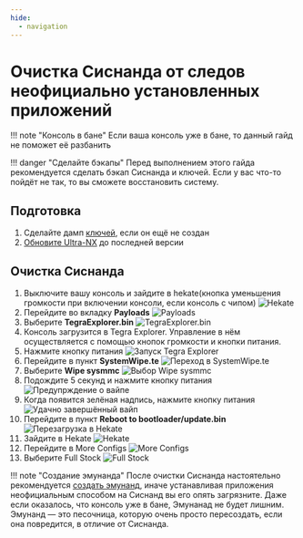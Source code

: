 ```yaml
---
hide:
  - navigation
---
```

# Очистка Сиснанда от следов неофициально установленных приложений
!!! note "Консоль в бане"
    Если ваша консоль уже в бане, то данный гайд не поможет её разбанить

!!! danger "Сделайте бэкапы"
    Перед выполнением этого гайда рекомендуется сделать бэкап Сиснанда и ключей. Если у вас что-то пойдёт не так, то вы сможете восстановить систему.

## Подготовка
1. Сделайте дамп [ключей](../ultra_wiki/backup_emuMMC.md#bekap-kliuchei), если он ещё не создан
2. [Обновите Ultra-NX](../ultra_wiki/installing_update.md#obnovlenie) до последней версии

## Очистка Сиснанда
1. Выключите вашу консоль и зайдите в hekate(кнопка уменьшения громкости при включении консоли, если консоль с чипом)
![Hekate](res/sysnand_wipe/hekate.bmp)
2. Перейдите во вкладку **Payloads**
![Payloads](res/sysnand_wipe/hekate_payloads.bmp)
3. Выберите **TegraExplorer.bin**
![TegraExplorer.bin](res/sysnand_wipe/tegra_explorer_bin.bmp)
4. Консоль загрузится в Tegra Explorer. Управление в нём осуществляется с помощью кнопок громкости и кнопки питания.
5. Нажмите кнопку питания
![Запуск Tegra Explorer](res/sysnand_wipe/tegra_explorer.bmp)
6. Перейдите в пункт **SystemWipe.te**
![Переход в SystemWipe.te](res/sysnand_wipe/tegra_explorer_systemwipe.bmp)
7. Выберите **Wipe sysmmc**
![Выбор Wipe sysmmc](res/sysnand_wipe/wipe_sysmmc.bmp)
8. Подождите 5 секунд и нажмите кнопку питания
![Предупрждение о вайпе](res/sysnand_wipe/warning.bmp)
9. Когда появится зелёная надпись, нажмите кнопку питания
![Удачно завершённый вайп](res/sysnand_wipe/success.bmp)
10. Перейдите в пункт **Reboot to bootloader/update.bin**
![Перезагрузка в Hekate](res/sysnand_wipe/reboot_to_bootloader.bmp)
11. Зайдите в Hekate
![Hekate](res/sysnand_wipe/hekate.bmp)
12. Перейдите в More Configs
![More Configs](res/sysnand_wipe/more_configs.bmp)
13. Выберите Full Stock
![Full Stock](res/sysnand_wipe/full_stock.bmp)

!!! note "Создание эмунанда"
    После очистки Сиснанда настоятельно рекомендуется [создать эмунанд](../ultra_wiki/backup_emuMMC.md/#emunand-emunand), иначе устанавливая приложения неофициальным способом на Сиснанд вы его опять загрязните. Даже если оказалось, что консоль уже в бане, Эмунанад не будет лишним. Эмунанд — это песочница, которую очень просто пересоздать, если она повредится, в отличие от Сиснанда.